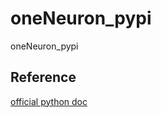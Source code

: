 # oneNeuron_pypi
oneNeuron_pypi


## Reference

[official python doc](https://packaging.python.org/tutorials/packaging-projects/)